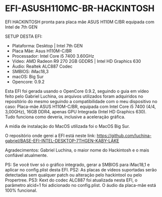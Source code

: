 # EFI-ASUSH110MC-BR-HACKINTOSH
EFI HACKINTOSH pronta para placa mãe ASUS H110M C/BR equipada com Intel de 7th GEN

SETUP DESTA EFI:
- Plataforma: Desktop | Intel 7th GEN
- Placa Mãe: Asus H110M-C/BR
- Processador: Intel Core i5 7400 3.60GHz
- Vídeo: AMD Radeon R9 270 2GB GDDR5 | Intel HD Graphics 630
- Áudio: Realtek ALC887 Codec
- SMBIOS: iMac18,3
- macOS: Big Sur
- Opencore: 0.9.2

Esta EFI foi gerada usando o OpenCore 0.9.2, seguindo o guia em vídeo feito pelo Gabriel Luchina,
os arquivos utilizados foram adquiridos no repositório do mesmo seguindo a compatibilidade com o meu dispositivo no caso:
Placa-mãe ASUS H110M-C/BR, equipada com Intel Core i5 7400 (4/4, 3,00GHz), 16GB DDR4, apenas GPU Integrada (Intel HD Graphics 630). Tudo funciona como deveria, inclusive a aceleração gráfica.

A mídia de instalação do MacOS utilizada foi o MacOS Big Sur.

O repositório onde gerei a EFI está neste link:
https://github.com/luchina-gabriel/BASE-EFI-INTEL-DESKTOP-7THGEN-KABY-LAKE

Agradecimentos: Gabriel Luchina, o maior nome do Hackintosh e o mais confiável atualmente.

PS: Se você tiver só o gráfico integrado, gerar a SMBIOS para iMac18,1 e aplicar no config.plist desta EFI.
PS2: As placas de vídeos suportadas serão detectadas sem qualquer patch ou alteração pelo hackintool ou pelo Propertree.
PS3: Kext do codec ALC887 foi atualizada nesta EFI, o parâmetro alcid=1 foi adicionado no config.plist. O áudio da placa-mãe está 100% funcional.
